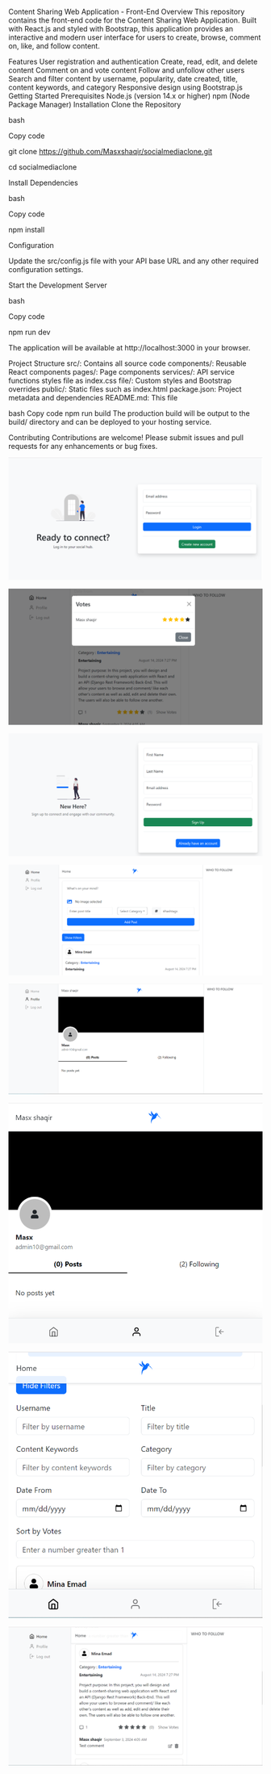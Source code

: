 Content Sharing Web Application - Front-End
Overview
This repository contains the front-end code for the Content Sharing Web Application. Built with React.js and styled with Bootstrap, this application provides an interactive and modern user interface for users to create, browse, comment on, like, and follow content.

Features
User registration and authentication
Create, read, edit, and delete content
Comment on and vote content
Follow and unfollow other users
Search and filter content by username, popularity, date created, title, content keywords, and category
Responsive design using Bootstrap.js
Getting Started
Prerequisites
Node.js (version 14.x or higher)
npm (Node Package Manager)
Installation
Clone the Repository

bash

Copy code

git clone https://github.com/Masxshaqir/socialmediaclone.git

cd socialmediaclone

Install Dependencies

bash

Copy code

npm install

Configuration

Update the src/config.js file with your API base URL and any other required configuration settings.

Start the Development Server

bash

Copy code

npm run dev

The application will be available at http://localhost:3000 in your browser.

Project Structure
src/: Contains all source code
components/: Reusable React components
pages/: Page components
services/: API service functions
styles file as index.css file/: Custom styles and Bootstrap overrides
public/: Static files such as index.html
package.json: Project metadata and dependencies
README.md: This file


bash
Copy code
npm run build
The production build will be output to the build/ directory and can be deployed to your hosting service.

Contributing
Contributions are welcome! Please submit issues and pull requests for any enhancements or bug fixes.

![alt text](login-1.png)

![alt text](<Screenshot 2024-09-03 040630.png>)

![alt text](signup.png)

![alt text](home.png)

![alt text](profile.png)

![alt text](responsive_profile.png)

![alt text](filter.png)

![alt text](comment.png)